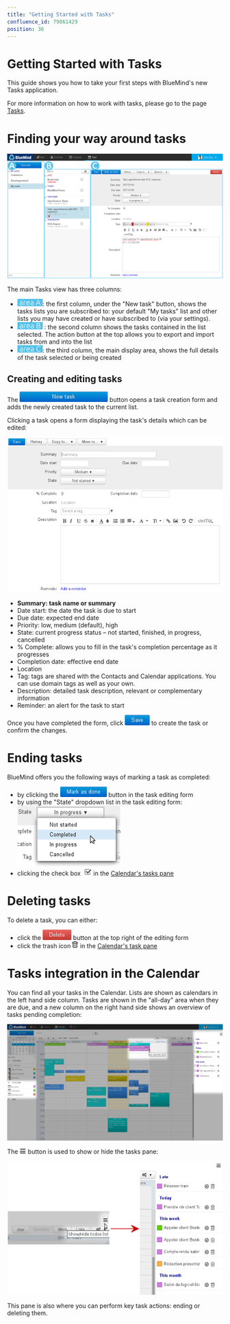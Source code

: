 ```yaml
---
title: "Getting Started with Tasks"
confluence_id: 79861429
position: 36
---
```

# Getting Started with Tasks


This guide shows you how to take your first steps with BlueMind's new Tasks application.

For more information on how to work with tasks, please go to the page [Tasks](/Guide_de_l_utilisateur/Les_tâches/).


# Finding your way around tasks

![](../attachments/79862047/79862083.png)

The main Tasks view has three columns:

- ![](../attachments/79861210/79861237.png): the first column, under the "New task" button, shows the tasks lists you are subscribed to: your default "My tasks" list and other lists you may have created or have subscribed to (via your settings).
-  ![](../attachments/79861210/79861236.png) : the second column shows the tasks contained in the list selected. The action button at the top allows you to export and import tasks from and into the list
- ![](../attachments/79861210/79861235.png): the third column, the main display area, shows the full details of the task selected or being created


## Creating and editing tasks


The ![](../attachments/79862047/79862079.png) button opens a task creation form and adds the newly created task to the current list.

Clicking a task opens a form displaying the task's details which can be edited:

![](../attachments/79862047/79862077.png)

- **Summary: task name or summary**
- Date start: the date the task is due to start
- Due date: expected end date
- Priority: low, medium (default), high
- State: current progress status – not started, finished, in progress, cancelled
- % Complete: allows you to fill in the task's completion percentage as it progresses
- Completion date: effective end date
- Location
- Tag: tags are shared with the Contacts and Calendar applications. You can use domain tags as well as your own.
- Description: detailed task description, relevant or complementary information
- Reminder: an alert for the task to start


Once you have completed the form, click ![](../attachments/79862047/79862053.png) to create the task or confirm the changes.

# Ending tasks

BlueMind offers you the following ways of marking a task as completed:

- by clicking the ![](../attachments/79862047/79862073.png) button in the task editing form
- by using the "State" dropdown list in the task editing form:![](../attachments/79862047/79862050.png)
- clicking the check box  ![](../attachments/79861429/79861434.png) in the [Calendar's tasks pane ](https://forge.bluemind.net/confluence/display/DA/.Les+taches+vBM-4.0#id-.LestachesvBM-4.0-actions-taches)


# Deleting tasks

To delete a task, you can either:

- click the ![](../attachments/79862047/79862059.png) button at the top right of the editing form
- click the trash icon ![](../attachments/79861429/79861430.png) in the [Calendar's task pane](https://forge.bluemind.net/confluence/display/DA/.Les+taches+vBM-4.0#id-.LestachesvBM-4.0-actions-taches)


# Tasks integration in the Calendar

You can find all your tasks in the Calendar. Lists are shown as calendars in the left hand side column. Tasks are shown in the "all-day" area when they are due, and a new column on the right hand side shows an overview of tasks pending completion:

![](../attachments/79861429/79861441.png)

The ![](../attachments/79861429/79861439.png) button is used to show or hide the tasks pane:

![](../attachments/79861429/79861438.png)

This pane is also where you can perform key task actions: ending or deleting them.


